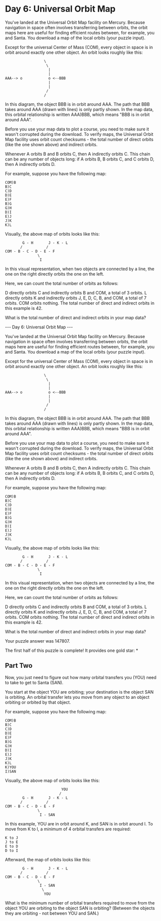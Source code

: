 # Day 6: Universal Orbit Map

You've landed at the Universal Orbit Map facility on Mercury. Because navigation in space often involves transferring between orbits, the orbit maps here are useful for finding efficient routes between, for example, you and Santa. You download a map of the local orbits (your puzzle input).

Except for the universal Center of Mass (COM), every object in space is in orbit around exactly one other object. An orbit looks roughly like this:
```
                  \
                   \
                    |
                    |
AAA--> o            o <--BBB
                    |
                    |
                   /
                  /
```
In this diagram, the object BBB is in orbit around AAA. The path that BBB takes around AAA (drawn with lines) is only partly shown. In the map data, this orbital relationship is written AAA)BBB, which means "BBB is in orbit around AAA".

Before you use your map data to plot a course, you need to make sure it wasn't corrupted during the download. To verify maps, the Universal Orbit Map facility uses orbit count checksums - the total number of direct orbits (like the one shown above) and indirect orbits.

Whenever A orbits B and B orbits C, then A indirectly orbits C. This chain can be any number of objects long: if A orbits B, B orbits C, and C orbits D, then A indirectly orbits D.

For example, suppose you have the following map:
```
COM)B
B)C
C)D
D)E
E)F
B)G
G)H
D)I
E)J
J)K
K)L
```
Visually, the above map of orbits looks like this:
```
        G - H       J - K - L
       /           /
COM - B - C - D - E - F
               \
                I
```
In this visual representation, when two objects are connected by a line, the one on the right directly orbits the one on the left.

Here, we can count the total number of orbits as follows:

D directly orbits C and indirectly orbits B and COM, a total of 3 orbits.
L directly orbits K and indirectly orbits J, E, D, C, B, and COM, a total of 7 orbits.
COM orbits nothing.
The total number of direct and indirect orbits in this example is 42.

What is the total number of direct and indirect orbits in your map data?

--- Day 6: Universal Orbit Map ---

You've landed at the Universal Orbit Map facility on Mercury. Because navigation in space often involves transferring between orbits, the orbit maps here are useful for finding efficient routes between, for example, you and Santa. You download a map of the local orbits (your puzzle input).

Except for the universal Center of Mass (COM), every object in space is in orbit around exactly one other object. An orbit looks roughly like this:
```
                  \
                   \
                    |
                    |
AAA--> o            o <--BBB
                    |
                    |
                   /
                  /
```
In this diagram, the object BBB is in orbit around AAA. The path that BBB takes around AAA (drawn with lines) is only partly shown. In the map data, this orbital relationship is written AAA)BBB, which means "BBB is in orbit around AAA".

Before you use your map data to plot a course, you need to make sure it wasn't corrupted during the download. To verify maps, the Universal Orbit Map facility uses orbit count checksums - the total number of direct orbits (like the one shown above) and indirect orbits.

Whenever A orbits B and B orbits C, then A indirectly orbits C. This chain can be any number of objects long: if A orbits B, B orbits C, and C orbits D, then A indirectly orbits D.

For example, suppose you have the following map:

```
COM)B
B)C
C)D
D)E
E)F
B)G
G)H
D)I
E)J
J)K
K)L
```

Visually, the above map of orbits looks like this:

```
        G - H       J - K - L
       /           /
COM - B - C - D - E - F
               \
                I
```
In this visual representation, when two objects are connected by a line, the one on the right directly orbits the one on the left.

Here, we can count the total number of orbits as follows:

D directly orbits C and indirectly orbits B and COM, a total of 3 orbits.
L directly orbits K and indirectly orbits J, E, D, C, B, and COM, a total of 7 orbits.
COM orbits nothing.
The total number of direct and indirect orbits in this example is 42.

What is the total number of direct and indirect orbits in your map data?

Your puzzle answer was 147807.

The first half of this puzzle is complete! It provides one gold star: *

## Part Two

Now, you just need to figure out how many orbital transfers you (YOU) need to take to get to Santa (SAN).

You start at the object YOU are orbiting; your destination is the object SAN is orbiting. An orbital transfer lets you move from any object to an object orbiting or orbited by that object.

For example, suppose you have the following map:

```
COM)B
B)C
C)D
D)E
E)F
B)G
G)H
D)I
E)J
J)K
K)L
K)YOU
I)SAN
```

Visually, the above map of orbits looks like this:
```
                          YOU
                         /
        G - H       J - K - L
       /           /
COM - B - C - D - E - F
               \
                I - SAN

```
In this example, YOU are in orbit around K, and SAN is in orbit around I. To move from K to I, a minimum of 4 orbital transfers are required:
```
K to J
J to E
E to D
D to I
```
Afterward, the map of orbits looks like this:

```
        G - H       J - K - L
       /           /
COM - B - C - D - E - F
               \
                I - SAN
                 \
                  YOU

```

What is the minimum number of orbital transfers required to move from the object YOU are orbiting to the object SAN is orbiting? (Between the objects they are orbiting - not between YOU and SAN.)